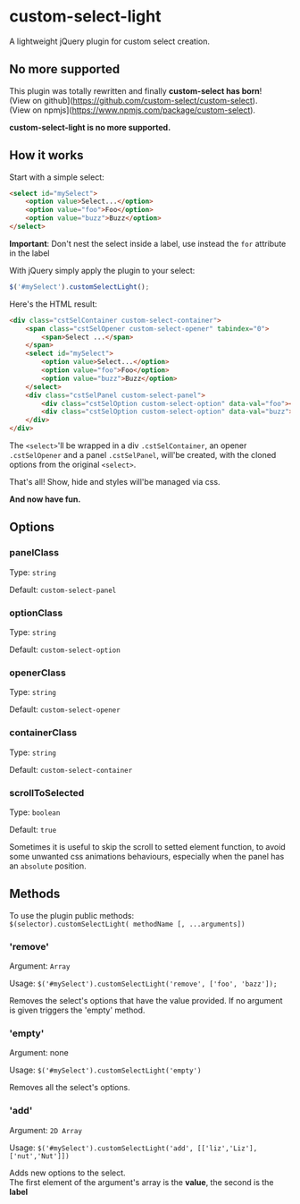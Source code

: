 # custom-select-light
A lightweight jQuery plugin for custom select creation.

## No more supported
This plugin was totally rewritten and finally **custom-select has born**!  
(View on github](https://github.com/custom-select/custom-select).  
(View on npmjs](https://www.npmjs.com/package/custom-select).  

**custom-select-light is no more supported.**

## How it works
Start with a simple select:
```html
<select id="mySelect">
    <option value>Select...</option>
    <option value="foo">Foo</option>
    <option value="buzz">Buzz</option>
</select>
```
**Important**: Don't nest the select inside a label, use instead the `for` attribute in the label

With jQuery simply apply the plugin to your select:
```javascript
$('#mySelect').customSelectLight();
```

Here's the HTML result:
```html
<div class="cstSelContainer custom-select-container">
    <span class="cstSelOpener custom-select-opener" tabindex="0">
        <span>Select ...</span>
    </span>
    <select id="mySelect">
        <option value>Select...</option>
        <option value="foo">Foo</option>
        <option value="buzz">Buzz</option>
    </select>
    <div class="cstSelPanel custom-select-panel">
        <div class="cstSelOption custom-select-option" data-val="foo"><span>Foo</span></div>
        <div class="cstSelOption custom-select-option" data-val="buzz"><span>Buzz</span></div>
    </div>
</div>
```
The `<select>`'ll be wrapped in a div `.cstSelContainer`, an opener `.cstSelOpener` and a panel `.cstSelPanel`, will'be created, with the cloned options from the original `<select>`.

That's all! Show, hide and styles will'be managed via css.

**And now have fun.**

## Options

### panelClass
Type: `string`

Default: `custom-select-panel`

### optionClass
Type: `string`

Default: `custom-select-option`

### openerClass
Type: `string`

Default: `custom-select-opener`

### containerClass
Type: `string`

Default: `custom-select-container`

### scrollToSelected
Type: `boolean`

Default: `true`

Sometimes it is useful to skip the scroll to setted element function, to avoid some unwanted css animations behaviours, especially when the panel has an `absolute` position.

## Methods
To use the plugin public methods:  
`$(selector).customSelectLight( methodName [, ...arguments])`

### 'remove'
Argument: `Array`

Usage: `$('#mySelect').customSelectLight('remove', ['foo', 'bazz']);`

Removes the select's options that have the value provided.
If no argument is given triggers the 'empty' method.

### 'empty'
Argument: none

Usage: `$('#mySelect').customSelectLight('empty')`

Removes all the select's options.

### 'add'
Argument: `2D Array`

Usage: `$('#mySelect').customSelectLight('add', [['liz','Liz'],['nut','Nut']])`

Adds new options to the select.  
The first element of the argument's array is the **value**, the second is the **label**

